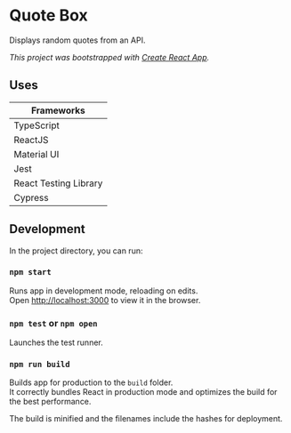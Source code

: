 # Quote Box

Displays random quotes from an API.

*This project was bootstrapped with [Create React App](https://github.com/facebook/create-react-app).*

## Uses

| Frameworks            |
|-----------------------|
| TypeScript            |
| ReactJS               |
| Material UI           |
| Jest                  |
| React Testing Library |
| Cypress               |

## Development

In the project directory, you can run:

### `npm start`

Runs app in development mode, reloading on edits.\
Open [http://localhost:3000](http://localhost:3000) to view it in the browser.

### `npm test` or `npm open`

Launches the test runner.

### `npm run build`

Builds app for production to the `build` folder.\
It correctly bundles React in production mode and optimizes the build for the best performance.

The build is minified and the filenames include the hashes for deployment.
